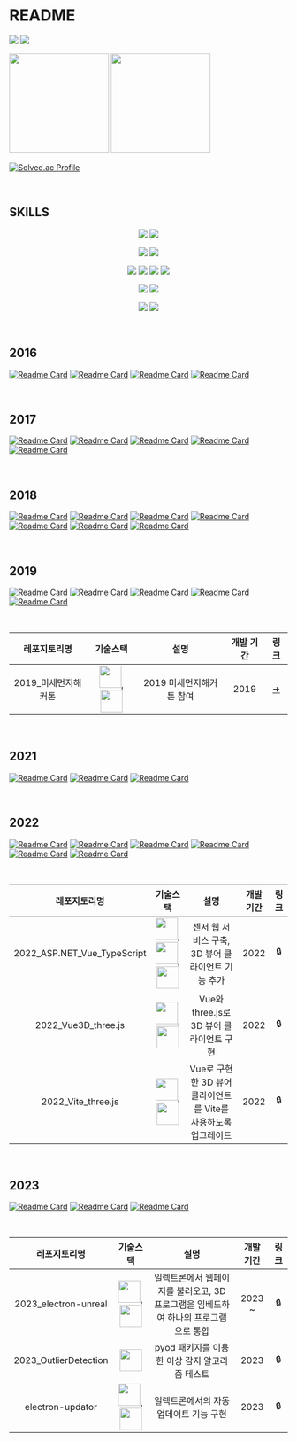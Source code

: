 # README

<p>
<img src="https://img.shields.io/badge/ITJEONG_DEV-181717?style=for-the-badge&logo=Github&logoColor=white">
<img src="https://img.shields.io/badge/derbana1027@gmail.com-EA4335?style=for-the-badge&logo=Gmail&logoColor=white">
</p>

<p>
  <img height="180em" src="https://github-readme-stats.vercel.app/api?username=ITJEONG-DEV&show_icons=true&include_all_commits=true&bg_color=30,e96443,904e95&title_color=fff&text_color=fff">
  <img height="180em" src="https://github-readme-stats.vercel.app/api/top-langs/?username=ITJEONG-DEV&layout=compact&bg_color=30,e96443,904e95&title_color=fff&text_color=fff">
</p>

[![Solved.ac Profile](http://mazassumnida.wtf/api/v2/generate_badge?boj=nanjjang)](https://solved.ac/nanjjang/)

<br>

## SKILLS

<p align="center">
  <img src="https://img.shields.io/badge/Python-3776AB?style=for-the-badge&logo=Python&logoColor=white">
  <img src="https://img.shields.io/badge/MySQL-4479A1?style=for-the-badge&logo=MySQL&logoColor=white">
</p>
<p align="center">
  <img src="https://img.shields.io/badge/C_Sharp-239120?style=for-the-badge&logo=C Sharp&logoColor=white">
  <img src="https://img.shields.io/badge/Unity-000000?style=for-the-badge&logo=Unity&logoColor=white">
</p>
<p align="center">
  <img src="https://img.shields.io/badge/Vue.js-4FC08D?style=for-the-badge&logo=Vue.js&logoColor=white">
  <img src="https://img.shields.io/badge/Node.js-339933?style=for-the-badge&logo=Node.js&logoColor=white">
  <img src="https://img.shields.io/badge/JS-F7DF1E?style=for-the-badge&logo=JavaScript&logoColor=white">
  <img src="https://img.shields.io/badge/TS-3178C6?style=for-the-badge&logo=TypeScript&logoColor=white">
</p>
<p align="center">
  <img src="https://img.shields.io/badge/Lua-2C2D72?style=for-the-badge&logo=Lua&logoColor=white">
  <img src="https://img.shields.io/badge/Corona_Engine-F96F29?style=for-the-badge&logo=Corona Engine&logoColor=white">
</p>
<p align="center">
  <img src="https://img.shields.io/badge/Android_Studio-3DDC84?style=for-the-badge&logo=Android Studio&logoColor=white">
  <img src="https://img.shields.io/badge/JAVA-F96F29?style=for-the-badge&logo=JAVA&logoColor=white">
</p>




<br>

## 2016

[![Readme Card](https://github-readme-stats.vercel.app/api/pin/?username=ITJEONG-DEV&repo=2016_IndieGame_Weekend_4th)](https://github.com/ITJEONG-DEV/2016_IndieGame_Weekend_4th)
[![Readme Card](https://github-readme-stats.vercel.app/api/pin/?username=ITJEONG-DEV&repo=2016_01Project)](https://github.com/ITJEONG-DEV/2016_01Project)
[![Readme Card](https://github-readme-stats.vercel.app/api/pin/?username=ITJEONG-DEV&repo=2016_Korea_Game_Jam_1st)](https://github.com/ITJEONG-DEV/2016_Korea_Game_Jam_1st)
[![Readme Card](https://github-readme-stats.vercel.app/api/pin/?username=ITJEONG-DEV&repo=2016_Corona_Small_Project)](https://github.com/ITJEONG-DEV/2016_Corona_Small_Project)

<br>

## 2017

[![Readme Card](https://github-readme-stats.vercel.app/api/pin/?username=ITJEONG-DEV&repo=2017_Arduino_Small_Project)](https://github.com/ITJEONG-DEV/2017_Arduino_Small_Project)
[![Readme Card](https://github-readme-stats.vercel.app/api/pin/?username=ITJEONG-DEV&repo=2017_agrimonia)](https://github.com/ITJEONG-DEV/2017_agrimonia)
[![Readme Card](https://github-readme-stats.vercel.app/api/pin/?username=ITJEONG-DEV&repo=2017_app)](https://github.com/ITJEONG-DEV/2017_app)
[![Readme Card](https://github-readme-stats.vercel.app/api/pin/?username=ITJEONG-DEV&repo=2017_LifeGame)](https://github.com/ITJEONG-DEV/2017_LifeGame)
[![Readme Card](https://github-readme-stats.vercel.app/api/pin/?username=connect-pad&repo=2017_KoreaGameJam)](https://github.com/connect-pad/2017_KoreaGameJam)

<br>

## 2018

[![Readme Card](https://github-readme-stats.vercel.app/api/pin/?username=ITJEONG-DEV&repo=2018_c_term_project)](https://github.com/ITJEONG-DEV/2018_c_term_project)
[![Readme Card](https://github-readme-stats.vercel.app/api/pin/?username=ITJEONG-DEV&repo=2018_genetic_algorithm)](https://github.com/ITJEONG-DEV/2018_genetic_algorithm)
[![Readme Card](https://github-readme-stats.vercel.app/api/pin/?username=icream-team&repo=2018_robot_arm_project)](https://github.com/icream-team/2018_robot_arm_project)
[![Readme Card](https://github-readme-stats.vercel.app/api/pin/?username=icream-team&repo=2018_robot_arm_arduino_part)](https://github.com/icream-team/2018_robot_arm_arduino_part)
[![Readme Card](https://github-readme-stats.vercel.app/api/pin/?username=mash-up-kr&repo=Gourmet-Android)](https://github.com/mash-up-kr/Gourmet-Android)
[![Readme Card](https://github-readme-stats.vercel.app/api/pin/?username=awesome-kraken&repo=2018_Arduino_Hangeul_Clock)](https://github.com/awesome-kraken/2018_Arduino_Hangeul_Clock)
[![Readme Card](https://github-readme-stats.vercel.app/api/pin/?username=ITJEONG-DEV&repo=2018_To-be-Awesome-Green-Onion)](https://github.com/ITJEONG-DEV/2018_To-be-Awesome-Green-Onion)

<br>

## 2019

[![Readme Card](https://github-readme-stats.vercel.app/api/pin/?username=ITJEONG-DEV&repo=2019_Data-Structure)](https://github.com/ITJEONG-DEV/2019_Data-Structure)
[![Readme Card](https://github-readme-stats.vercel.app/api/pin/?username=ITJEONG-DEV&repo=2019_database_project)](https://github.com/ITJEONG-DEV/2019_database_project)
[![Readme Card](https://github-readme-stats.vercel.app/api/pin/?username=ITJEONG-DEV&repo=2019_funny_controller)](https://github.com/ITJEONG-DEV/2019_funny_controller)
[![Readme Card](https://github-readme-stats.vercel.app/api/pin/?username=ITJEONG-DEV&repo=2019_openCV)](https://github.com/ITJEONG-DEV/2019_openCV)
[![Readme Card](https://github-readme-stats.vercel.app/api/pin/?username=ITJEONG-DEV&repo=AnimalValley)](https://github.com/ITJEONG-DEV/AnimalValley)

<br>

| 레포지토리명 | 기술스택 | 설명 | 개발 기간 | 링크 |
| :--------: | :--------: | :--------: | :--------: | :--------: |
| 2019_미세먼지해커톤 | <image src=".images/androidstudio.png" height=40>, <image src=".images/java.png" height=40> | 2019 미세먼지해커톤 참여 | 2019 | [➜](2019_미세먼지해커톤/readme.md) |

<br>

## 2021

[![Readme Card](https://github-readme-stats.vercel.app/api/pin/?username=ITJEONG-DEV&repo=2021_algorithm)](https://github.com/ITJEONG-DEV/2021_algorithm)
[![Readme Card](https://github-readme-stats.vercel.app/api/pin/?username=ITJEONG-DEV&repo=2021_socket_client)](https://github.com/ITJEONG-DEV/2021_socket_client)
[![Readme Card](https://github-readme-stats.vercel.app/api/pin/?username=ITJEONG-DEV&repo=keras-yolo3)](https://github.com/ITJEONG-DEV/keras-yolo3)

<br>

## 2022

[![Readme Card](https://github-readme-stats.vercel.app/api/pin/?username=ITJEONG-DEV&repo=2022_CSharp_Study)](https://github.com/ITJEONG-DEV/2022_CSharp_Study)
[![Readme Card](https://github-readme-stats.vercel.app/api/pin/?username=ITJEONG-DEV&repo=2022_Unity2D)](https://github.com/ITJEONG-DEV/2022_Unity2D)
[![Readme Card](https://github-readme-stats.vercel.app/api/pin/?username=ITJEONG-DEV&repo=2022_js)](https://github.com/ITJEONG-DEV/2022_js)
[![Readme Card](https://github-readme-stats.vercel.app/api/pin/?username=ITJEONG-DEV&repo=2022_snake_game)](https://github.com/ITJEONG-DEV/2022_snake_game)
[![Readme Card](https://github-readme-stats.vercel.app/api/pin/?username=ITJEONG-DEV&repo=2022_Dedenne-Bot)](https://github.com/ITJEONG-DEV/2022_Dedenne-Bot)
[![Readme Card](https://github-readme-stats.vercel.app/api/pin/?username=ITJEONG-DEV&repo=2022_random_bot)](https://github.com/ITJEONG-DEV/2022_random_bot)

<br>

| 레포지토리명 | 기술스택 | 설명 | 개발 기간 | 링크 |
| :--------: | :--------: | :--------: | :--------: | :--------: |
| 2022_ASP.NET_Vue_TypeScript | <image src=".images/vue.png" height=40>, <image src=".images/ts.png" height=40>, <image src=".images/csharp.svg" height=40> | 센서 웹 서비스 구축, 3D 뷰어 클라이언트 기능 추가 | 2022 | 🔒 |
| 2022_Vue3D_three.js | <image src=".images/vue.png" height=40>, <image src=".images/ts.png" height=40> | Vue와 three.js로 3D 뷰어 클라이언트 구현 | 2022 | 🔒 |
| 2022_Vite_three.js | <image src=".images/vue.png" height=40>, <image src=".images/ts.png" height=40> | Vue로 구현한 3D 뷰어 클라이언트를 Vite를 사용하도록 업그레이드 | 2022 | 🔒 |

<br>

## 2023

[![Readme Card](https://github-readme-stats.vercel.app/api/pin/?username=ITJEONG-DEV&repo=2023_Lostark-Bot)](https://github.com/ITJEONG-DEV/2023_Lostark-Bot)
[![Readme Card](https://github-readme-stats.vercel.app/api/pin/?username=ITJEONG-DEV&repo=2023_Dedenne_App)](https://github.com/ITJEONG-DEV/2023_Dedenne_App)
[![Readme Card](https://github-readme-stats.vercel.app/api/pin/?username=ITJEONG-DEV&repo=2023_Dedenne-Bot_v2)](https://github.com/ITJEONG-DEV/2023_Dedenne-Bot_v2)

<br>

| 레포지토리명 | 기술스택 | 설명 | 개발 기간 | 링크 |
| :--------: | :--------: | :--------: | :--------: | :--------: |
| 2023_electron-unreal | <image src=".images/electron.png" height=40>, <image src=".images/js.png" height=40> | 일렉트론에서 웹페이지를 불러오고, 3D 프로그램을 임베드하여 하나의 프로그램으로 통합 | 2023 ~ | 🔒 |
| 2023_OutlierDetection | <image src=".images/python.png" width=40> | pyod 패키지를 이용한 이상 감지 알고리즘 테스트 | 2023 | 🔒 |
| electron-updator | <image src=".images/electron.png" width=40>, <image src=".images/js.png" height=40> | 일렉트론에서의 자동 업데이트 기능 구현 | 2023 | 🔒 |

<br>

